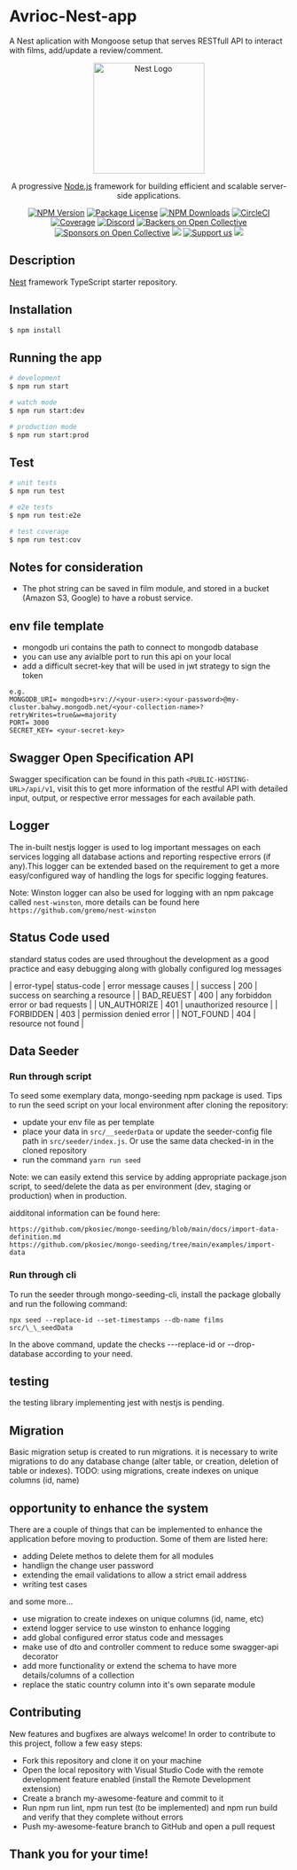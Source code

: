 # Avrioc-Nest-app

A Nest aplication with Mongoose setup that serves RESTfull API to interact with films, add/update a review/comment.

<p align="center">
  <a href="http://nestjs.com/" target="blank"><img src="https://nestjs.com/img/logo-small.svg" width="200" alt="Nest Logo" /></a>
</p>

[circleci-image]: https://img.shields.io/circleci/build/github/nestjs/nest/master?token=abc123def456
[circleci-url]: https://circleci.com/gh/nestjs/nest

  <p align="center">A progressive <a href="http://nodejs.org" target="_blank">Node.js</a> framework for building efficient and scalable server-side applications.</p>
    <p align="center">
<a href="https://www.npmjs.com/~nestjscore" target="_blank"><img src="https://img.shields.io/npm/v/@nestjs/core.svg" alt="NPM Version" /></a>
<a href="https://www.npmjs.com/~nestjscore" target="_blank"><img src="https://img.shields.io/npm/l/@nestjs/core.svg" alt="Package License" /></a>
<a href="https://www.npmjs.com/~nestjscore" target="_blank"><img src="https://img.shields.io/npm/dm/@nestjs/common.svg" alt="NPM Downloads" /></a>
<a href="https://circleci.com/gh/nestjs/nest" target="_blank"><img src="https://img.shields.io/circleci/build/github/nestjs/nest/master" alt="CircleCI" /></a>
<a href="https://coveralls.io/github/nestjs/nest?branch=master" target="_blank"><img src="https://coveralls.io/repos/github/nestjs/nest/badge.svg?branch=master#9" alt="Coverage" /></a>
<a href="https://discord.gg/G7Qnnhy" target="_blank"><img src="https://img.shields.io/badge/discord-online-brightgreen.svg" alt="Discord"/></a>
<a href="https://opencollective.com/nest#backer" target="_blank"><img src="https://opencollective.com/nest/backers/badge.svg" alt="Backers on Open Collective" /></a>
<a href="https://opencollective.com/nest#sponsor" target="_blank"><img src="https://opencollective.com/nest/sponsors/badge.svg" alt="Sponsors on Open Collective" /></a>
  <a href="https://paypal.me/kamilmysliwiec" target="_blank"><img src="https://img.shields.io/badge/Donate-PayPal-ff3f59.svg"/></a>
    <a href="https://opencollective.com/nest#sponsor"  target="_blank"><img src="https://img.shields.io/badge/Support%20us-Open%20Collective-41B883.svg" alt="Support us"></a>
  <a href="https://twitter.com/nestframework" target="_blank"><img src="https://img.shields.io/twitter/follow/nestframework.svg?style=social&label=Follow"></a>
</p>
  <!--[![Backers on Open Collective](https://opencollective.com/nest/backers/badge.svg)](https://opencollective.com/nest#backer)
  [![Sponsors on Open Collective](https://opencollective.com/nest/sponsors/badge.svg)](https://opencollective.com/nest#sponsor)-->

## Description

[Nest](https://github.com/nestjs/nest) framework TypeScript starter repository.

## Installation

```bash
$ npm install
```

## Running the app

```bash
# development
$ npm run start

# watch mode
$ npm run start:dev

# production mode
$ npm run start:prod
```

## Test

```bash
# unit tests
$ npm run test

# e2e tests
$ npm run test:e2e

# test coverage
$ npm run test:cov
```

## Notes for consideration

- The phot string can be saved in film module, and stored in a bucket (Amazon S3, Google) to have a robust service.

## env file template

- mongodb uri contains the path to connect to mongodb database
- you can use any avialble port to run this api on your local
- add a difficult secret-key that will be used in jwt strategy to sign the token

```
e.g.
MONGODB_URI= mongodb+srv://<your-user>:<your-password>@my-cluster.bahwy.mongodb.net/<your-collection-name>?retryWrites=true&w=majority
PORT= 3000
SECRET_KEY= <your-secret-key>
```

## Swagger Open Specification API

Swagger specification can be found in this path `<PUBLIC-HOSTING-URL>/api/v1`, visit this to get more information of the restful API with detailed input, output, or respective error messages for each available path.

## Logger

The in-built nestjs logger is used to log important messages on each services logging all database actions and reporting respective errors (if any).This logger can be extended based on the requirement to get a more easy/configured way of handling the logs for specific logging features.

Note: Winston logger can also be used for logging with an npm pakcage called `nest-winston`, more details can be found here
`https://github.com/gremo/nest-winston`

## Status Code used

standard status codes are used throughout the development as a good practice and easy debugging along with globally configured log messages

| error-type| status-code | error message causes |
| success | 200 | success on searching a resource |
| BAD_REUEST | 400 | any forbiddon error or bad requests |
| UN_AUTHORIZE | 401 | unauthorized resource |
| FORBIDDEN | 403 | permission denied error |
| NOT_FOUND | 404 | resource not found |

## Data Seeder

### Run through script

To seed some exemplary data, mongo-seeding npm package is used. Tips to run the seed script on your local environment after cloning the repository:

- update your env file as per template
- place your data in `src/__seederData` or update the seeder-config file path in `src/seeder/index.js`. Or use the same data checked-in in the cloned repository
- run the command
  `yarn run seed`

Note: we can easily extend this service by adding appropriate package.json script, to seed/delete the data as per environment (dev, staging or production) when in production.

aidditonal information can be found here:

```
https://github.com/pkosiec/mongo-seeding/blob/main/docs/import-data-definition.md
https://github.com/pkosiec/mongo-seeding/tree/main/examples/import-data
```

### Run through cli

To run the seeder through mongo-seeding-cli, install the package globally and run the following command:

```
npx seed --replace-id --set-timestamps --db-name films src/\_\_seedData
```

In the above command, update the checks ---replace-id or --drop-database according to your need.

## testing

the testing library implementing jest with nestjs is pending.

## Migration

Basic migration setup is created to run migrations. it is necessary to write migrations to do any database change (alter table, or creation, deletion of table or indexes).
TODO: using migrations, create indexes on unique columns (id, name)

## opportunity to enhance the system

There are a couple of things that can be implemented to enhance the application before moving to production. Some of them are listed here:

- adding Delete methos to delete them for all modules
- handlign the change user password
- extending the email validations to allow a strict email address
- writing test cases

and some more...

- use migration to create indexes on unique columns (id, name, etc)
- extend logger service to use winston to enhance logging
- add global configured error status code and messages
- make use of dto and controller comment to reduce some swagger-api decorator
- add more functionality or extend the schema to have more details/columns of a collection
- replace the static country column into it's own separate module

## Contributing

New features and bugfixes are always welcome! In order to contribute to this project, follow a few easy steps:

- Fork this repository and clone it on your machine
- Open the local repository with Visual Studio Code with the remote development feature enabled (install the Remote Development extension)
- Create a branch my-awesome-feature and commit to it
- Run npm run lint, npm run test (to be implemented) and npm run build and verify that they complete without errors
- Push my-awesome-feature branch to GitHub and open a pull request

## Thank you for your time!
